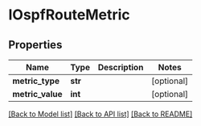 # IOspfRouteMetric

## Properties
Name | Type | Description | Notes
------------ | ------------- | ------------- | -------------
**metric_type** | **str** |  | [optional] 
**metric_value** | **int** |  | [optional] 

[[Back to Model list]](../README.md#documentation-for-models) [[Back to API list]](../README.md#documentation-for-api-endpoints) [[Back to README]](../README.md)


